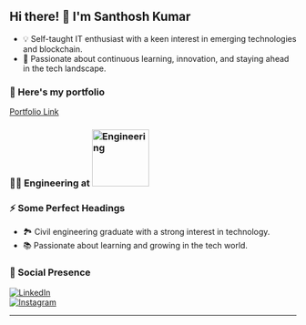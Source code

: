 ## Hi there! 👋 I'm Santhosh Kumar

- 💡 Self-taught IT enthusiast with a keen interest in emerging technologies and blockchain.
- 🌟 Passionate about continuous learning, innovation, and staying ahead in the tech landscape.

### 🔬 Here's my portfolio
[Portfolio Link](#) <!-- Replace # with your actual portfolio link once it's ready -->

### 👨‍🎓 Engineering at <img src="https://github.com/user-attachments/assets/3d7e545b-9ffd-4eae-b7a7-942e8cfac1b9" alt="Engineering" width="100" />


### ⚡ Some Perfect Headings
- 🏞 Civil engineering graduate with a strong interest in technology.
- 📚 Passionate about learning and growing in the tech world.

### 👤 Social Presence
[![LinkedIn](https://img.shields.io/badge/LinkedIn-%230077B5.svg?&style=for-the-badge&logo=linkedin&logoColor=white)](your-linkedin-url)  
[![Instagram](https://img.shields.io/badge/Instagram-%23E4405F.svg?&style=for-the-badge&logo=instagram&logoColor=white)](your-instagram-url)

---
